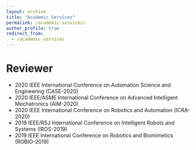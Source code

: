 ```yaml
---
layout: archive
title: "Academic Services"
permalink: /academic-services/
author_profile: true
redirect_from:
  - /academic-services
---
```




Reviewer
======
* 2020 IEEE International Conference on Automation Science and Engineering (CASE-2020)
* 2020 IEEE/ASME International Conference on Advanced Intelligent Mechatronics (AIM-2020)
* 2020 IEEE International Conference on Robotics and Automation (ICRA-2020)
* 2019 IEEE/RSJ International Conference on Intelligent Robots and Systems (IROS-2019)
* 2019 IEEE International Conference on Robotics and Biomimetics (ROBIO-2019)

